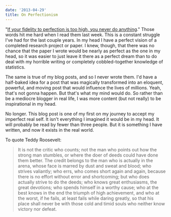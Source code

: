 ```yaml
---
date: '2013-04-29'
title: On Perfectionism
---
```


<p>&quot;<a href="https://www.theworldsbestever.com/2013/04/17/david-foster-wallace-on-ambition/">If your fidelity to perfection is too high, you never do anything</a>.&quot; Those words hit me hard when I read them last week. This is a constant struggle I&#039;ve had for the last couple years. In my head I have a perfect vision of a completed research project or paper. I knew, though, that there was no chance that the paper I wrote would be nearly as perfect as the one in my head, so it was easier to just leave it there as a perfect dream than to do deal with my horrible writing or completely cobbled-together knowledge of statistics.</p>

<p>The same is true of my blog posts, and so I never wrote them. I&#039;d have a half-baked idea for a post that was magically transformed into an eloquent, powerful, and moving post that would influence the lives of millions. Yeah, that&#039;s not gonna happen. But that&#039;s what my mind would do. So rather than be a mediocre blogger in real life, I was more content (but not really) to be inspirational in my head.</p>

<p>No longer. This blog post is one of my first on my journey to accept my imperfect real self. It isn&#039;t everything I imagined it would be in my head. It will probably be read by fewer than three people. But it is something I have written, and now it exists in the real world.</p>

<p>To quote Teddy Roosevelt:</p>

<blockquote>
<p>It is not the critic who counts; not the man who points out how the strong man stumbles, or where the doer of deeds could have done them better. The credit belongs to the man who is actually in the arena, whose face is marred by dust and sweat and blood; who strives valiantly; who errs, who comes short again and again, because there is no effort without error and shortcoming; but who does actually strive to do the deeds; who knows great enthusiasms, the great devotions; who spends himself in a worthy cause; who at the best knows in the end the triumph of high achievement, and who at the worst, if he fails, at least fails while daring greatly, so that his place shall never be with those cold and timid souls who neither know victory nor defeat.</p>
</blockquote>
